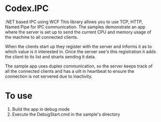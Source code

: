 # Codex.IPC
.NET based IPC using WCF
 This library allows you to use TCP, HTTP, Named Pipe for IPC communication. 
 The samples demonstrate an app where the server is set up to send the current
 CPU and memory usage of the machine to all connected clients.
 
 When the clients start up they register with the server and informs it as to
 which value is it interested in. Once the server see's this registration
 it adds the client to its list and strarts sending it data.
 
 The sample app uses duplex communication, so the server keeps track of all
 the connected clients and has a uilt in heartbeat to ensure the connection 
 is not servered due to inactivity.
 
 # To use
 1. Build the app in debug mode
 2. Execute the DebugStart.cmd in the sample's directory